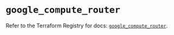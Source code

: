 # `google_compute_router`

Refer to the Terraform Registry for docs: [`google_compute_router`](https://registry.terraform.io/providers/hashicorp/google/6.15.0/docs/resources/compute_router).
